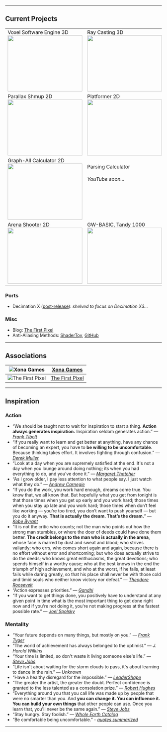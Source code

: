 ___
## Current Projects

|   |   |   |
|---|---|---|
|Voxel Software Engine 3D<br><a href="https://youtube.com/playlist?list=PLjnbT4UISq0bQF1g85tE9jTrKfEtdRYlY"><img src="https://img.youtube.com/vi/uadGU-stF-w/0.jpg" width="240" height="180" /></a>|Ray Casting 3D<br><a href="https://youtube.com/playlist?list=PLjnbT4UISq0YcFtRFjFQqK0g6ONNCtrvY"><img src="https://img.youtube.com/vi/_lYaYKBrE5s/0.jpg" width="240" height="180" /></a>|Road Pseudo 3D<br><a href="https://youtube.com/playlist?list=PLjnbT4UISq0bnfd1RC3M4PgTgkmhlkikV"><img src="https://img.youtube.com/vi/rA4g4VX7ys8/0.jpg" width="240" height="180" /></a>|
|Parallax Shmup 2D<br><a href="https://youtube.com/playlist?list=PLjnbT4UISq0Y_7IAN_zUzxgZnfhXxo_0Q"><img src="https://img.youtube.com/vi/l9bIYkZepPo/0.jpg" width="240" height="180" /></a>|Platformer 2D<br><a href="https://youtube.com/playlist?list=PLjnbT4UISq0bOcfu6Tl7kVQpBShxDA_rg"><img src="https://img.youtube.com/vi/mUMgT5Nu-_8/0.jpg" width="240" height="180" /></a>|Wave Function Collapse 2D<br><a href="https://youtube.com/playlist?list=PLjnbT4UISq0Y8vYnrSauHkBKgOBHXFFdf"><img src="https://img.youtube.com/vi/iHaiVX8k740/0.jpg" width="240" height="180" /></a>|
|Graph-All Calculator 2D<br><a href="https://youtube.com/playlist?list=PLjnbT4UISq0YLgynFSpLzml4BMC6TDZL2"><img src="https://img.youtube.com/vi/0g5YZovK2SI/0.jpg" width="240" height="180" /></a>|Parsing Calculator<br><br>_YouTube soon..._<br><br><br><br><br><br>|RPG Text-Mode 2D<br><br>_YouTube soon..._<br><br><br><br><br><br>|
|Arena Shooter 2D<br><a href="https://youtube.com/playlist?list=PLjnbT4UISq0adw__Y9B2eXA0LL35TyORU"><img src="https://img.youtube.com/vi/VKjiuq437t0/0.jpg" width="240" height="180" /></a>|GW-BASIC, Tandy 1000<br><a href="https://youtube.com/playlist?list=PLjnbT4UISq0bMjb81xFBIWOLhBKFCVkuB"><img src="https://img.youtube.com/vi/vd1iuoE9RoY/0.jpg" width="240" height="180" /></a>|Unity: Polyomino/Tetromino<br><a href="https://youtube.com/playlist?list=PLjnbT4UISq0aiCTUj4movS4tsn5QkuPSD"><img src="https://img.youtube.com/vi/H6Ief4korsU/0.jpg" width="240" height="180" /></a>|
 
### Ports
  - Decimation X ([post-release](http://xona.com/games/decimationx/)): _shelved to focus on Decimation X3..._

### Misc
  - Blog: [The First Pixel](http://thefirstpixel.com/)
  - Anti-Aliasing Methods: [ShaderToy](https://www.shadertoy.com/view/4dGXW1), [GitHub](https://github.com/Michaelangel007/Anti-Aliasing-Compare)

___
## Associations

| ![Xona Games](http://thefirstpixel.com/wp-content/uploads/2022/01/xona_logo-64x64-1.png "Xona Games") | [Xona Games](http://xona.com/) | 
| --- | --- |
| ![The First Pixel](http://thefirstpixel.com/wp-content/uploads/2020/12/the_first_pixel_logo_64x64_black.png "The First Pixel") | [The First Pixel](http://thefirstpixel.com/) |

___
## Inspiration

### Action

- “We should be taught not to wait for inspiration to start a thing. **Action always generates inspiration.** Inspiration seldom generates action.” — [_Frank Tibolt_](https://www.goodreads.com/author/show/2085007.Frank_Tibolt)
- “If you really want to learn and get better at anything, have any chance of becoming an expert, you have to **be willing to be uncomfortable**. Because thinking takes effort. It involves fighting through confusion.” — [_Derek Muller_](https://www.youtube.com/watch?v=UBVV8pch1dM&t=694s)
- “Look at a day when you are supremely satisfied at the end. It's not a day when you lounge around doing nothing; its when you had everything to do, and you've done it.” — [_Margaret Thatcher_](https://en.wikipedia.org/wiki/Margaret_Thatcher)
- “As I grow older, I pay less attention to what people say. I just watch what they do.” — [_Andrew Carnegie_](https://en.wikipedia.org/wiki/Andrew_Carnegie)
- “If you do the work, you work hard enough, dreams come true. You know that, we all know that. But hopefully what you get from tonight is that those times when you get up early and you work hard; those times when you stay up late and you work hard; those times when don’t feel like working — you’re too tired, you don’t want to push yourself — but you do it anyway. **That is actually the dream. That’s the dream.**” — [_Kobe Byrant_](https://www.youtube.com/watch?v=k2Qpl1Q3OkA&t=4m50s)
- “It is not the critic who counts; not the man who points out how the strong man stumbles, or where the doer of deeds could have done them better. **The credit belongs to the man who is actually in the arena**, whose face is marred by dust and sweat and blood; who strives valiantly; who errs, who comes short again and again, because there is no effort without error and shortcoming; but who does actually strive to do the deeds; who knows great enthusiasms, the great devotions; who spends himself in a worthy cause; who at the best knows in the end the triumph of high achievement, and who at the worst, if he fails, at least fails while daring greatly, so that his place shall never be with those cold and timid souls who neither know victory nor defeat.” — [_Theodore Roosevelt_](https://en.wikipedia.org/wiki/Citizenship_in_a_Republic)
- “Action expresses priorities.” — [_Gandhi_](https://en.wikipedia.org/wiki/Nuclear_Gandhi)
- “If you want to get things done, you positively have to understand at any given point in time what is the most important thing to get done right now and if you're not doing it, you're not making progress at the fastest possible rate.” — [_Joel Spolsky_](https://www.joelonsoftware.com/)

### Mentality

- “Your future depends on many things, but mostly on you.” — [_Frank Tyger_](https://www.franktyger.info/frank-tyger-in-his-own-words.htm)
- “The world of achievement has always belonged to the optimist.” — _J. Harold Wilkins_
- “Your time is limited, so don't waste it living someone else's life.” — [_Steve Jobs_](https://www.youtube.com/results?search_query=steve+jobs+commencement+speech)
- “Life isn't about waiting for the storm clouds to pass, it's about learning to dance in the rain.” — _Unknown_
- “Have a healthy disregard for the impossible.” — [_LeaderShape_](http://www.leadershape.org/institute)
- “The greater the artist, the greater the doubt. Perfect confidence is granted to the less talented as a consolation prize.” — [_Robert Hughes_](http://content.time.com/time/subscriber/article/0,33009,984678,00.html)
- “Everything around you that you call life was made up by people that were no smarter than you. And **you can change it. You can influence it. You can build your own things** that other people can use. Once you learn that, you'll never be the same again.” — [_Steve Jobs_](https://en.wikipedia.org/wiki/Steve_Jobs)
- “Stay hungry. Stay foolish.” — [_Whole Earth Catalog_](https://en.wikipedia.org/wiki/Whole_Earth_Catalog)
- “Be comfortable being uncomfortable.” - [_quotes summarized_](https://www.google.com/search?q=be+comfortable+being+uncomfortable)

___
